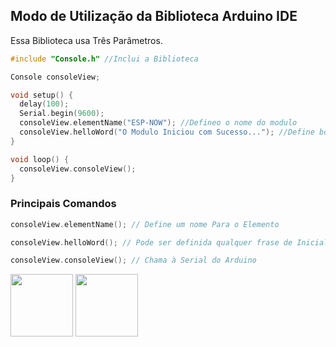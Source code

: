 
## Modo de Utilização da Biblioteca Arduino IDE

Essa Biblioteca usa Três Parâmetros.

```C++
#include "Console.h" //Inclui a Biblioteca

Console consoleView;

void setup() {
  delay(100);
  Serial.begin(9600);
  consoleView.elementName("ESP-NOW"); //Defineo o nome do modulo
  consoleView.helloWord("O Modulo Iniciou com Sucesso..."); //Define boas Vinda do Terminal
}

void loop() {
  consoleView.consoleView();
}

```
### Principais Comandos

```C++
consoleView.elementName(); // Define um nome Para o Elemento
```

```C++
consoleView.helloWord(); // Pode ser definida qualquer frase de Inicialização, mais não é obrigatória.
```

```C++
consoleView.consoleView(); // Chama à Serial do Arduino
```


<div id="ling">  
  <img  width="100" src="https://camo.githubusercontent.com/b44f0ac2814194d49b6d5c0808217956abde3fe6eea7622f1f6b4ae80065f059/68747470733a2f2f6370703461726475696e6f2e636f6d2f6173736574732f696d616765732f666f6f7465725f6c6f676f2e737667" style="max-width: 100%;">
  <img width="100" src="https://icon-library.com/images/arduino-icon/arduino-icon-21.jpg" style="max-width: 100%;"> 
</div><!-- LINGUAGENS-->